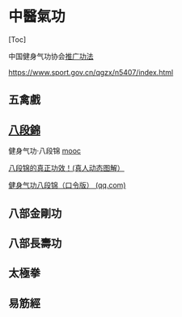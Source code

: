 # 中醫氣功

[Toc]

中国健身气功协会[推广功法](http://www.chqa.org.cn/newsall.php?cid=25)

https://www.sport.gov.cn/qgzx/n5407/index.html



## 五禽戲



## [八段錦](./中醫氣功/八段錦.md)

健身气功·八段锦 [mooc](https://www.icourse163.org/course/BSU-1461159170)

[八段锦的真正功效！(真人动态图解）](http://szyyj.gd.gov.cn/zyyfw/ysbj/content/post_2570754.html)

[健身气功八段锦（口令版） (qq.com)](https://v.qq.com/x/page/r0500i8nuu6.html)



## 八部金剛功



## 八部長壽功



## 太極拳



## 易筋經





